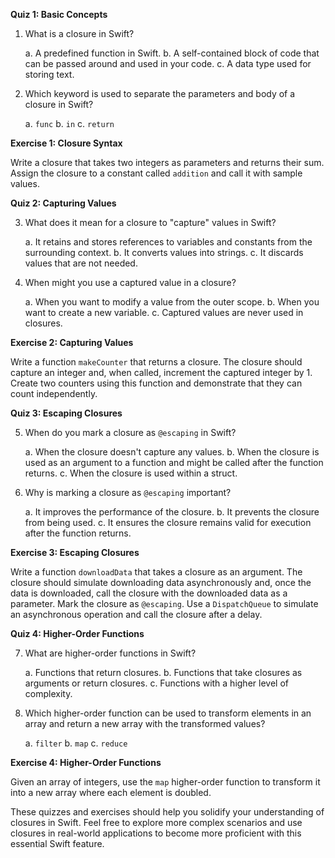 **Quiz 1: Basic Concepts**

1. What is a closure in Swift?

   a. A predefined function in Swift.
   b. A self-contained block of code that can be passed around and used in your code.
   c. A data type used for storing text.

2. Which keyword is used to separate the parameters and body of a closure in Swift?

   a. `func`
   b. `in`
   c. `return`

**Exercise 1: Closure Syntax**

Write a closure that takes two integers as parameters and returns their sum. Assign the closure to a constant called `addition` and call it with sample values.

**Quiz 2: Capturing Values**

3. What does it mean for a closure to "capture" values in Swift?

   a. It retains and stores references to variables and constants from the surrounding context.
   b. It converts values into strings.
   c. It discards values that are not needed.

4. When might you use a captured value in a closure?

   a. When you want to modify a value from the outer scope.
   b. When you want to create a new variable.
   c. Captured values are never used in closures.

**Exercise 2: Capturing Values**

Write a function `makeCounter` that returns a closure. The closure should capture an integer and, when called, increment the captured integer by 1. Create two counters using this function and demonstrate that they can count independently.

**Quiz 3: Escaping Closures**

5. When do you mark a closure as `@escaping` in Swift?

   a. When the closure doesn't capture any values.
   b. When the closure is used as an argument to a function and might be called after the function returns.
   c. When the closure is used within a struct.

6. Why is marking a closure as `@escaping` important?

   a. It improves the performance of the closure.
   b. It prevents the closure from being used.
   c. It ensures the closure remains valid for execution after the function returns.

**Exercise 3: Escaping Closures**

Write a function `downloadData` that takes a closure as an argument. The closure should simulate downloading data asynchronously and, once the data is downloaded, call the closure with the downloaded data as a parameter. Mark the closure as `@escaping`. Use a `DispatchQueue` to simulate an asynchronous operation and call the closure after a delay.

**Quiz 4: Higher-Order Functions**

7. What are higher-order functions in Swift?

   a. Functions that return closures.
   b. Functions that take closures as arguments or return closures.
   c. Functions with a higher level of complexity.

8. Which higher-order function can be used to transform elements in an array and return a new array with the transformed values?

   a. `filter`
   b. `map`
   c. `reduce`

**Exercise 4: Higher-Order Functions**

Given an array of integers, use the `map` higher-order function to transform it into a new array where each element is doubled.

These quizzes and exercises should help you solidify your understanding of closures in Swift. Feel free to explore more complex scenarios and use closures in real-world applications to become more proficient with this essential Swift feature.

